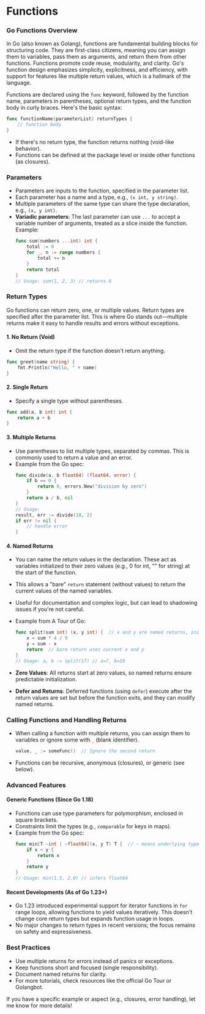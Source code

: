 # Functions 

### Go Functions Overview

In Go (also known as Golang), functions are fundamental building blocks for structuring code. They are first-class citizens, meaning you can assign them to variables, pass them as arguments, and return them from other functions. Functions promote code reuse, modularity, and clarity. Go's function design emphasizes simplicity, explicitness, and efficiency, with support for features like multiple return values, which is a hallmark of the language.

Functions are declared using the `func` keyword, followed by the function name, parameters in parentheses, optional return types, and the function body in curly braces. Here's the basic syntax:

```go
func functionName(parameterList) returnTypes {
    // function body
}
```

- If there's no return type, the function returns nothing (void-like behavior).
- Functions can be defined at the package level or inside other functions (as closures).

### Parameters

- Parameters are inputs to the function, specified in the parameter list.
- Each parameter has a name and a type, e.g., `(x int, y string)`.
- Multiple parameters of the same type can share the type declaration, e.g., `(x, y int)`.
- **Variadic parameters**: The last parameter can use `...` to accept a variable number of arguments, treated as a slice inside the function. Example:
  ```go
  func sum(numbers ...int) int {
      total := 0
      for _, n := range numbers {
          total += n
      }
      return total
  }
  // Usage: sum(1, 2, 3) // returns 6
  ```

### Return Types

Go functions can return zero, one, or multiple values. Return types are specified after the parameter list. This is where Go stands out—multiple returns make it easy to handle results and errors without exceptions.

#### 1. **No Return (Void)**
   - Omit the return type if the function doesn't return anything.
   ```go
   func greet(name string) {
       fmt.Println("Hello, " + name)
   }
   ```

#### 2. **Single Return**
   - Specify a single type without parentheses.
   ```go
   func add(a, b int) int {
       return a + b
   }
   ```

#### 3. **Multiple Returns**
   - Use parentheses to list multiple types, separated by commas. This is commonly used to return a value and an error.
   - Example from the Go spec:
     ```go
     func divide(a, b float64) (float64, error) {
         if b == 0 {
             return 0, errors.New("division by zero")
         }
         return a / b, nil
     }
     // Usage:
     result, err := divide(10, 2)
     if err != nil {
         // handle error
     }
     ```

#### 4. **Named Returns**
   - You can name the return values in the declaration. These act as variables initialized to their zero values (e.g., 0 for int, "" for string) at the start of the function.
   - This allows a "bare" `return` statement (without values) to return the current values of the named variables.
   - Useful for documentation and complex logic, but can lead to shadowing issues if you're not careful.
   - Example from A Tour of Go:
     ```go
     func split(sum int) (x, y int) {  // x and y are named returns, initialized to 0
         x = sum * 4 / 9
         y = sum - x
         return  // bare return uses current x and y
     }
     // Usage: a, b := split(17) // a=7, b=10
     ```

- **Zero Values**: All returns start at zero values, so named returns ensure predictable initialization.
- **Defer and Returns**: Deferred functions (using `defer`) execute after the return values are set but before the function exits, and they can modify named returns.

### Calling Functions and Handling Returns

- When calling a function with multiple returns, you can assign them to variables or ignore some with `_` (blank identifier).
  ```go
  value, _ := someFunc()  // Ignore the second return
  ```
- Functions can be recursive, anonymous (closures), or generic (see below).

### Advanced Features

#### Generic Functions (Since Go 1.18)
- Functions can use type parameters for polymorphism, enclosed in square brackets.
- Constraints limit the types (e.g., `comparable` for keys in maps).
- Example from the Go spec:
  ```go
  func min[T ~int | ~float64](x, y T) T {  // ~ means underlying type
      if x < y {
          return x
      }
      return y
  }
  // Usage: min(1.5, 2.0) // infers float64
  ```

#### Recent Developments (As of Go 1.23+)
- Go 1.23 introduced experimental support for iterator functions in `for` range loops, allowing functions to yield values iteratively. This doesn't change core return types but expands function usage in loops.
- No major changes to return types in recent versions; the focus remains on safety and expressiveness.

### Best Practices
- Use multiple returns for errors instead of panics or exceptions.
- Keep functions short and focused (single responsibility).
- Document named returns for clarity.
- For more tutorials, check resources like the official Go Tour or Golangbot.

If you have a specific example or aspect (e.g., closures, error handling), let me know for more details!